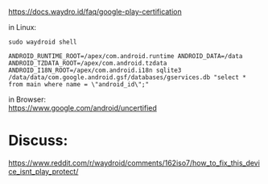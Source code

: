 https://docs.waydro.id/faq/google-play-certification


in Linux:
```
sudo waydroid shell

ANDROID_RUNTIME_ROOT=/apex/com.android.runtime ANDROID_DATA=/data ANDROID_TZDATA_ROOT=/apex/com.android.tzdata ANDROID_I18N_ROOT=/apex/com.android.i18n sqlite3 /data/data/com.google.android.gsf/databases/gservices.db "select * from main where name = \"android_id\";"
```

in Browser:  
https://www.google.com/android/uncertified

# Discuss:
https://www.reddit.com/r/waydroid/comments/162iso7/how_to_fix_this_device_isnt_play_protect/
